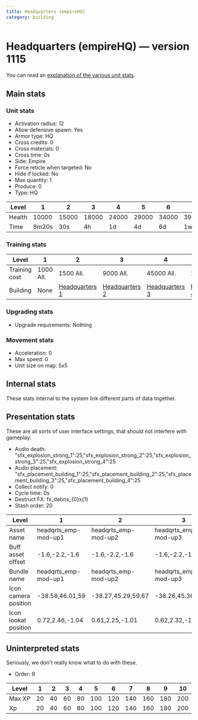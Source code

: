 ```yaml
---
title: Headquarters (empireHQ)
category: building
---
```


# Headquarters (empireHQ) — version 1115

You can read an [explanation  of the various unit stats](unitexplained.md).

## Main stats

### Unit stats

  * Activation radius: 12
  * Allow defensive spawn: Yes
  * Armor type: HQ
  * Cross credits: 0
  * Cross materials: 0
  * Cross time: 0s
  * Side: Empire
  * Force reticle when targeted: No
  * Hide if locked: No
  * Max quantity: 1
  * Produce: 0
  * Type: HQ

|Level |1    |2    |3    |4    |5    |6    |7    |8    |9    |10   |
|------|-----|-----|-----|-----|-----|-----|-----|-----|-----|-----|
|Health|10000|15000|18000|24000|29000|34000|39000|44000|49000|54000|
|Time  |8m20s|30s  |4h   |1d   |4d   |6d   |1w1d |1w3d |1w5d |2w   |


### Training stats

|Level        |1        |2                              |3                              |4                              |5                              |6                              |7                              |8                              |9                              |10                             |
|-------------|---------|-------------------------------|-------------------------------|-------------------------------|-------------------------------|-------------------------------|-------------------------------|-------------------------------|-------------------------------|-------------------------------|
|Training cost|1000 All.|1500 All.                      |9000 All.                      |45000 All.                     |135000 All.                    |275000 All.                    |750000 All.                    |900000 All.                    |2000000 All.                   |3600000 All.                   |
|Building     |None     |[Headquarters 1](empireHQ.html)|[Headquarters 2](empireHQ.html)|[Headquarters 3](empireHQ.html)|[Headquarters 4](empireHQ.html)|[Headquarters 5](empireHQ.html)|[Headquarters 6](empireHQ.html)|[Headquarters 7](empireHQ.html)|[Headquarters 8](empireHQ.html)|[Headquarters 9](empireHQ.html)|


### Upgrading stats

  * Upgrade requirements: Nothing

### Movement stats

  * Acceleration: 0
  * Max speed: 0
  * Unit size on map: 5x5

## Internal stats

These stats internal to the system link different parts of data together.


## Presentation stats

These are all sorts of user interface settings, that should not interfere with gameplay.

  * Audio death: "sfx_explosion_strong_1":25,"sfx_explosion_strong_2":25,"sfx_explosion_strong_3":25,"sfx_explosion_strong_4":25
  * Audio placement: "sfx_placement_building_1":25,"sfx_placement_building_2":25,"sfx_placement_building_3":25,"sfx_placement_building_4":25
  * Collect notify: 0
  * Cycle time: 0s
  * Destruct FX: fx_debris_{0}x{1}
  * Stash order: 20

|Level               |1                   |2                   |3                   |4                   |5                   |6                   |7                   |8                   |9                   |10                   |
|--------------------|--------------------|--------------------|--------------------|--------------------|--------------------|--------------------|--------------------|--------------------|--------------------|---------------------|
|Asset name          |headqrts_emp-mod-up1|headqrts_emp-mod-up2|headqrts_emp-mod-up3|headqrts_emp-mod-up4|headqrts_emp-mod-up5|headqrts_emp-mod-up6|headqrts_emp-mod-up7|headqrts_emp-mod-up8|headqrts_emp-mod-up9|headqrts_emp-mod-up10|
|Buff asset offset   |-1.6,-2.2,-1.6      |-1.6,-2.2,-1.6      |-1.6,-2.2,-1.6      |-1.6,-2.2,-1.6      |-1.6,-2.4,-1.6      |-1.6,-2.4,-1.6      |-2,-1.6,-2.8        |-2,-1.6,-2.8        |-2,-1.6,-2.8        |-2,-1.6,-2.8         |
|Bundle name         |headqrts_emp-mod-up1|headqrts_emp-mod-up2|headqrts_emp-mod-up3|headqrts_emp-mod-up4|headqrts_emp-mod-up5|headqrts_emp-mod-up6|headqrts_emp-mod-up7|headqrts_emp-mod-up8|headqrts_emp-mod-up9|headqrts_emp-mod-up10|
|Icon camera position|-38.58,46.01,59     |-38.27,45.29,59.67  |-38.26,45.36,59.67  |-42.32,50.58,66.5   |-42.32,50.55,66.52  |-42.25,50.5,66.56   |-42.05,51.09,66.26  |-42.13,51.08,66.21  |-43.86,53.28,68.04  |-64.06,55.77,52.31   |
|Icon lookat position|0.72,2.46,-1.04     |0.61,2.25,-1.01     |0.62,2.32,-1.01     |0.96,2.67,-1.03     |0.96,2.64,-1.01     |1.03,2.59,-0.97     |1.23,3.18,-1.27     |1.15,3.17,-1.32     |0.82,3.78,-1.75     |0.91,3.5,-1.48       |


## Uninterpreted stats

Seriously, we don't really know what to do with these.

  * Order: 9

|Level |1 |2 |3 |4 |5  |6  |7  |8  |9  |10 |
|------|--|--|--|--|---|---|---|---|---|---|
|Max XP|20|40|60|80|100|120|140|160|180|200|
|Xp    |20|40|60|80|100|120|140|160|180|200|


